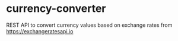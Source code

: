 # currency-converter
REST API to convert currency values based on exchange rates from https://exchangeratesapi.io
